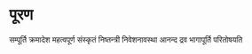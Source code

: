 # पूरण
सम्पूर्ति क्रमादेश महत्वपूर्ण संस्कृतं निष्तन्त्री
निवेशनावस्था आनन्द द्रव भागापूर्ति परितोषयति

